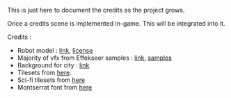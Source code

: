 This is just here to document the credits as the project grows.

Once a credits scene is implemented in-game. This will be integrated into it.

Credits :

- Robot model : [link](https://www.turbosquid.com/3d-models/3d-robot-low-poly-pbr-1589358), [license](https://blog.turbosquid.com/turbosquid-3d-model-license/)
- Majority of vfx from Effekseer samples : [link](https://effekseer.github.io/), [samples](https://effekseer.github.io/en/contribute.html) 
- Background for city : [link](https://ansimuz.itch.io/cyberpunk-street-environment)
- Tilesets from [here](https://egordorichev.itch.io/adve).
- Sci-fi tilesets from [here](https://pzuh.itch.io/free-sci-fi-platformer-tileset)
- Montserrat font from [here](https://www.1001freefonts.com/montserrat.font)